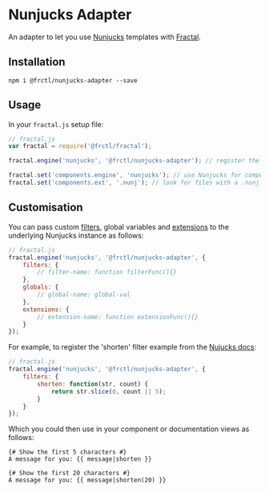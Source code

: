 # Nunjucks Adapter

An adapter to let you use [Nunjucks](http://mozilla.github.io/nunjucks/) templates with [Fractal](http://github.com/frctl/fractal).

## Installation

```shell
npm i @frctl/nunjucks-adapter --save
```

## Usage

In your `fractal.js` setup file:

```javascript
// fractal.js
var fractal = require('@frctl/fractal');

fractal.engine('nunjucks', '@frctl/nunjucks-adapter'); // register the Nunjucks adapter

fractal.set('components.engine', 'nunjucks'); // use Nunjucks for component views
fractal.set('components.ext', '.nunj'); // look for files with a .nunj file extension
```

## Customisation

You can pass custom [filters](https://mozilla.github.io/nunjucks/api.html#custom-filters), global variables and [extensions](https://mozilla.github.io/nunjucks/api.html#custom-tags) to the underlying Nunjucks instance as follows:

```javascript
// fractal.js
fractal.engine('nunjucks', '@frctl/nunjucks-adapter', {
    filters: {
        // filter-name: function filterFunc(){}
    },
    globals: {
        // global-name: global-val
    },
    extensions: {
        // extension-name: function extensionFunc(){}
    }
});
```

For example, to register the 'shorten' filter example from the [Nujucks docs](https://mozilla.github.io/nunjucks/api.html#custom-filters):

```javascript
// fractal.js
fractal.engine('nunjucks', '@frctl/nunjucks-adapter', {
    filters: {
        shorten: function(str, count) {
            return str.slice(0, count || 5);
        }
    }
});
```

Which you could then use in your component or documentation views as follows:

```nunjucks
{# Show the first 5 characters #}
A message for you: {{ message|shorten }}

{# Show the first 20 characters #}
A message for you: {{ message|shorten(20) }}
```
